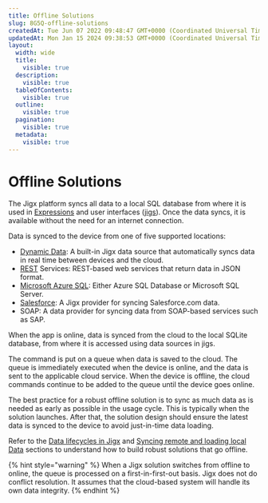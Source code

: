 ```yaml
---
title: Offline Solutions
slug: 8G5Q-offline-solutions
createdAt: Tue Jun 07 2022 09:48:47 GMT+0000 (Coordinated Universal Time)
updatedAt: Mon Jan 15 2024 09:38:53 GMT+0000 (Coordinated Universal Time)
layout:
  width: wide
  title:
    visible: true
  description:
    visible: true
  tableOfContents:
    visible: true
  outline:
    visible: true
  pagination:
    visible: true
  metadata:
    visible: true
---
```


# Offline Solutions

The Jigx platform syncs all data to a local SQL database from where it is used in [Expressions](../logic/expressions.md) and user interfaces ([jigs](../ui/jigs-_screens_/jigs-_screens_.md)). Once the data syncs, it is available without the need for an internet connection.

Data is synced to the device from one of five supported locations:

* [Dynamic Data](data-providers/dynamic-data/dynamic-data.md): A built-in Jigx data source that automatically syncs data in real time between devices and the cloud.
* [REST](data-providers/rest/rest.md) Services: REST-based web services that return data in JSON format.
* [Microsoft Azure SQL](data-providers/microsoft-azure-sql/microsoft-azure-sql.md): Either Azure SQL Database or Microsoft SQL Server.
* [Salesforce](data-providers/salesforce/salesforce.md): A Jigx provider for syncing Salesforce.com data.
* SOAP: A data provider for syncing data from SOAP-based services such as SAP.

When the app is online, data is synced from the cloud to the local SQLite database, from where it is accessed using data sources in jigs.

The command is put on a queue when data is saved to the cloud. The queue is immediately executed when the device is online, and the data is sent to the applicable cloud service. When the device is offline, the cloud commands continue to be added to the queue until the device goes online.

The best practice for a robust offline solution is to sync as much data as is needed as early as possible in the usage cycle. This is typically when the solution launches. After that, the solution design should ensure the latest data is synced to the device to avoid just-in-time data loading.

Refer to the [Data lifecycles in Jigx](data-lifecycles-in-jigx.md) and [Syncing remote and loading local Data](syncing-remote-and-loading-local-data.md) sections to understand how to build robust solutions that go offline.

{% hint style="warning" %}
When a Jigx solution switches from offline to online, the queue is processed on a first-in-first-out basis. Jigx does not do conflict resolution. It assumes that the cloud-based system will handle its own data integrity.
{% endhint %}
